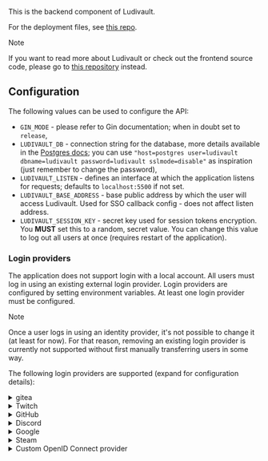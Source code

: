 This is the backend component of Ludivault.

For the deployment files, see [this repo](https://github.com/KowalskiPiotr98/ludivault-deploy).

> [!NOTE]
> If you want to read more about Ludivault or check out the frontend source code, please go to [this repository](https://github.com/KowalskiPiotr98/ludivault-web) instead.

## Configuration
The following values can be used to configure the API:
- `GIN_MODE` - please refer to Gin documentation; when in doubt set to `release`,
- `LUDIVAULT_DB` - connection string for the database, more details available in the [Postgres docs](https://www.postgresql.org/docs/current/libpq-connect.html#LIBPQ-CONNSTRING); you can use `"host=postgres user=ludivault dbname=ludivault password=ludivault sslmode=disable"` as inspiration (just remember to change the password),
- `LUDIVAULT_LISTEN` - defines an interface at which the application listens for requests; defaults to `localhost:5500` if not set.
- `LUDIVAULT_BASE_ADDRESS` - base public address by which the user will access Ludivault. Used for SSO callback config - does not affect listen address.
- `LUDIVAULT_SESSION_KEY` - secret key used for session tokens encryption. You **MUST** set this to a random, secret value. You can change this value to log out all users at once (requires restart of the application).

### Login providers
The application does not support login with a local account.
All users must log in using an existing external login provider.
Login providers are configured by setting environment variables.
At least one login provider must be configured.

> [!NOTE]
> Once a user logs in using an identity provider, it's not possible to change it (at least for now).
> For that reason, removing an existing login provider is currently not supported without first manually transferring users in some way.

The following login providers are supported (expand for configuration details):

<details>
<summary>gitea</summary>

- `LUDIVAULT_SSO_GITEA_CLIENT_ID`
- `LUDIVAULT_SSO_GITEA_CLIENT_SECRET`
- `LUDIVAULT_SSO_GITEA_URL` - base url of the Gitea instance

The Gitea is the suggested way of authenticating users for development or test purposes, as it's extremely easy to deploy and use.

Note that only self-hosted Gitea is supported.
</details>

<details>
<summary>Twitch</summary>

- `LUDIVAULT_SSO_TWITCH_CLIENT_ID`
- `LUDIVAULT_SSO_TWITCH_CLIENT_SECRET`
</details>

<details>
<summary>GitHub</summary>

- `LUDIVAULT_SSO_GITHUB_CLIENT_ID`
- `LUDIVAULT_SSO_GITHUB_CLIENT_SECRET`

Note that only the GitHub service is supported.
Self-hosted GitHub Enterprise is not supported (because why would it).
</details>

<details>
<summary>Discord</summary>

- `LUDIVAULT_SSO_DISCORD_CLIENT_ID`
- `LUDIVAULT_SSO_DISCORD_CLIENT_SECRET`
</details>

<details>
<summary>Google</summary>

- `LUDIVAULT_SSO_GOOGLE_CLIENT_ID`
- `LUDIVAULT_SSO_GOOGLE_CLIENT_SECRET`
</details>

<details>
<summary>Steam</summary>

- `LUDIVAULT_SSO_STEAM_CLIENT_SECRET` - API key provided by Steam
</details>

<details>
<summary>Custom OpenID Connect provider</summary>

- `LUDIVAULT_SSO_OIDC_CLIENT_ID`
- `LUDIVAULT_SSO_OIDC_CLIENT_SECRET`
- `LUDIVAULT_SSO_OIDC_DISCOVERY_URL`

This allows you to set up authentication using any provider compatible with the OpenID Connect protocol.

Only one custom provider can be configured at a time.
Changing custom providers is not supported, unless all users and their ids are retained between the providers.
</details>
